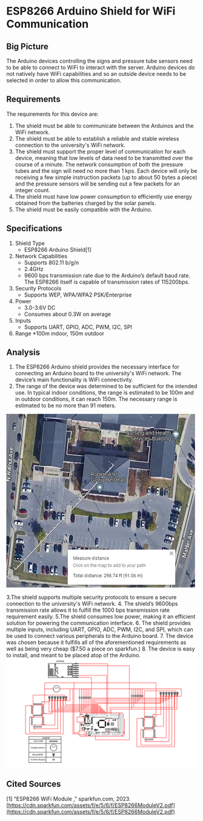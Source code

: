 # ESP8266 Arduino Shield for WiFi Communication

## Big Picture

The Arduino devices controlling the signs and pressure tube sensors need to be able to connect to WiFi to interact with the server. Arduino devices do not natively have WiFi capabilities and so an outside device needs to be selected in order to allow this communication.

## Requirements
The requirements for this device are:
1. The shield must be able to communicate between the Arduinos and the WiFi network.
2. The shield must be able to establish a reliable and stable wireless connection to the university's WiFi network.
3. The shield must support the proper level of communication for each device, meaning that low levels of data need to be transmitted over the course of a minute. The network consumption of both the pressure tubes and the sign will need no more than 1 kps. Each device will only be receiving a few simple instruction packets (up to about 50 bytes a piece) and the pressure sensors will be sending out a few packets for an integer count.
4. The shield must have low power consumption to efficiently use energy obtained from the batteries charged by the solar panels.
5. The shield must be easily compatible with the Arduino.

## Specifications

1. Shield Type
    * ESP8266 Arduino Shield[1]
2. Network Capabilities
    * Supports 802.11 b/g/n
    * 2.4GHz
    * 9600 bps transmission rate due to the Arduino’s default baud rate. The ESP8266 itself is capable of transmission rates of 115200bps.
3. Security Protocols
    * Supports WEP, WPA/WPA2 PSK/Enterprise
4. Power
    * 3.0-3.6V DC
    * Consumes about 0.3W on average
5. Inputs
    * Supports UART, GPIO, ADC, PWM, I2C, SPI
6. Range
    *100m indoor, 150m outdoor

## Analysis

1. The ESP8266 Arduino shield provides the necessary interface for connecting an Arduino board to the university's WiFi network. The device’s main functionality is WiFi connectivity.
2. The range of the device was determined to be sufficient for the intended use. In typical indoor conditions, the range is estimated to be 100m and in outdoor conditions, it can reach 150m. The necessary range is estimated to be no more than 91 meters.

 ![The distance measurement between the corner of the parking lot and the building.](../Images/distanceparkinglot.png)

3.The shield supports multiple security protocols to ensure a secure connection to the university's WiFi network.
4. The shield’s 9600bps transmission rate allows it to fulfill the 1000 bps transmission rate requirement easily.
5.The shield consumes low power, making it an efficient solution for powering the communication interface.
6. The shield provides multiple inputs, including UART, GPIO, ADC, PWM, I2C, and SPI, which can be used to connect various peripherals to the Arduino board.
7. The device was chosen because it fulfills all of the aforementioned requirements as well as being very cheap ($7.50 a piece on sparkfun.)
8. The device is easy to install, and meant to be placed atop of the Arduino.
![Wiring diagram](../Images/esp8266-wiring-diagram.png)

## Cited Sources

[1] “ESP8266 WiFi Module ,” sparkfun.com, 2023.
[https://cdn.sparkfun.com/assets/f/e/5/6/f/ESP8266ModuleV2.pdf](https://cdn.sparkfun.com/assets/f/e/5/6/f/ESP8266ModuleV2.pdf)

